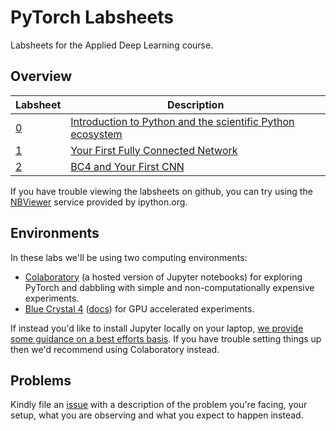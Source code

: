 # PyTorch Labsheets

Labsheets for the Applied Deep Learning course.


## Overview

| Labsheet                                              | Description                                                                                                    |
|-------------------------------------------------------|----------------------------------------------------------------------------------------------------------------|
| [0](lab-0-python-intro/0-contents.ipynb)              | [Introduction to Python and the scientific Python ecosystem](lab-0-python-intro/0-contents.ipynb)              |
| [1](lab-1-dnns/lab-1-dnns.ipynb)                      | [Your First Fully Connected Network](lab-1-dnns/lab-1-dnns.ipynb)                                           |
| [2](lab-2-cnns/lab-2-cnns.ipynb)                      | [BC4 and Your First CNN](lab-2-cnns/lab-2-cnns.ipynb) | 

If you have trouble viewing the labsheets on github, you can try using the
[NBViewer](https://nbviewer.jupyter.org/github/COMSM0018-Applied-Deep-Learning/labsheets/tree/master/) service provided by ipython.org.

## Environments

In these labs we'll be using two computing environments:

- [Colaboratory](https://colab.research.google.com/) (a hosted version of Jupyter notebooks) for exploring PyTorch and dabbling with simple and non-computationally expensive experiments.
- [Blue Crystal 4](https://www.acrc.bris.ac.uk/acrc/phase4.htm) ([docs](https://www.acrc.bris.ac.uk/protected/bc4-docs/)) for GPU accelerated experiments.

If instead you'd like to install Jupyter locally on your laptop,
[we provide some guidance on a best efforts basis](./misc/local-environment-setup.ipynb).
If you have trouble setting things up then we'd recommend using Colaboratory instead.


## Problems
Kindly file an
[issue](https://github.com/COMSM0018-Applied-Deep-Learning/labsheets/issues)
with a description of the problem you're facing, your setup, what you are
observing and what you expect to happen instead.
